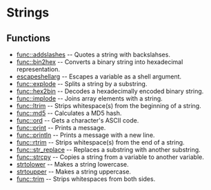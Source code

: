 # Strings
## Functions
* [func::addslashes](strings/addslashes.sh.md) -- Quotes a string with backslahses.
* [func::bin2hex](strings/bin2hex.sh.md) -- Converts a binary string into hexadecimal representation.
* [escapeshellarg](strings/escapeshellarg.sh.md) -- Escapes a variable as a shell argument.
* [func::explode](strings/explode.sh.md) -- Splits a string by a substring.
* [func::hex2bin](strings/hex2bin.sh.md) -- Decodes a hexadecimally encoded binary string.
* [func::implode](strings/implode.sh.md) -- Joins array elements with a string.
* [func::ltrim](strings/ltrim.sh.md) -- Strips whitespace(s) from the beginning of a string.
* [func::md5](strings/md5.sh.md) -- Calculates a MD5 hash.
* [func::ord](strings/ord.sh.md) -- Gets a character's ASCII code.
* [func::print](strings/print.sh.md) -- Prints a message.
* [func::println](strings/println.sh.md) -- Prints a message with a new line.
* [func::rtrim](strings/rtrim.sh.md) -- Strips whitespace(s) from the end of a string.
* [func::str_replace](strings/str_replace.sh.md) -- Replaces a substring with another substring.
* [func::strcpy](strings/strcpy.sh.md) -- Copies a string from a variable to another variable.
* [strtolower](strings/strtolower.sh.md) -- Makes a string lowercase.
* [strtoupper](strings/strtoupper.sh.md) -- Makes a string uppercase.
* [func::trim](strings/trim.sh.md) -- Strips whitespaces from both sides.
